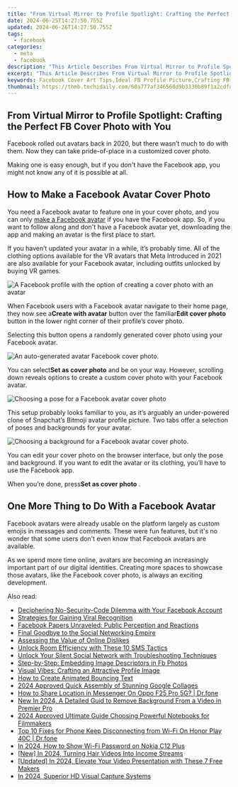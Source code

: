```yaml
---
title: "From Virtual Mirror to Profile Spotlight: Crafting the Perfect FB Cover Photo with You"
date: 2024-06-25T14:27:50.755Z
updated: 2024-06-26T14:27:50.755Z
tags:
  - facebook
categories:
  - meta
  - facebook
description: "This Article Describes From Virtual Mirror to Profile Spotlight: Crafting the Perfect FB Cover Photo with You"
excerpt: "This Article Describes From Virtual Mirror to Profile Spotlight: Crafting the Perfect FB Cover Photo with You"
keywords: Facebook Cover Art Tips,Ideal FB Profile Picture,Crafting FB Cover Photos,Mastering FB Cover Usage,Perfect FB Cover Techniques,Enhancing FB Cover Visibility,Creating Engaging FB Covers
thumbnail: https://thmb.techidaily.com/60a777af346560d9b3330b89f1a2cdfdf0449c805175841dc09638ed49d803c3.jpg
---
```


## From Virtual Mirror to Profile Spotlight: Crafting the Perfect FB Cover Photo with You

 Facebook rolled out avatars back in 2020, but there wasn’t much to do with them. Now they can take pride-of-place in a customized cover photo.

 Making one is easy enough, but if you don't have the Facebook app, you might not know any of it is possible at all.

## How to Make a Facebook Avatar Cover Photo

 You need a Facebook avatar to feature one in your cover photo, and you can only [make a Facebook avatar](http://www.makeuseof.com/tag/make-facebook-avatar/) if you have the Facebook app. So, if you want to follow along and don't have a Facebook avatar yet, downloading the app and making an avatar is the first place to start.

 If you haven’t updated your avatar in a while, it’s probably time. All of the clothing options available for the VR avatars that Meta Introduced in 2021 are also available for your Facebook avatar, including outfits unlocked by buying VR games.

![A Facebook profile with the option of creating a cover photo with an avatar](https://static1.makeuseofimages.com/wordpress/wp-content/uploads/2023/08/facebook-meta-profile.jpg)

 When Facebook users with a Facebook avatar navigate to their home page, they now see a**Create with avatar** button over the familiar**Edit cover photo** button in the lower right corner of their profile’s cover photo.

 Selecting this button opens a randomly generated cover photo using your Facebook avatar.

![An auto-generated avatar Facebook cover photo.](https://static1.makeuseofimages.com/wordpress/wp-content/uploads/2023/08/facebook-meta-sample-cover-photo.jpg)

 You can select**Set as cover photo** and be on your way. However, scrolling down reveals options to create a custom cover photo with your Facebook avatar.

![Choosing a pose for a Facebook avatar cover photo](https://static1.makeuseofimages.com/wordpress/wp-content/uploads/2023/08/facebook-edit-meta-banner1.jpg)

 This setup probably looks familiar to you, as it’s arguably an under-powered clone of Snapchat’s Bitmoji avatar profile picture. Two tabs offer a selection of poses and backgrounds for your avatar.

![Choosing a background for a Facebook avatar cover photo.](https://static1.makeuseofimages.com/wordpress/wp-content/uploads/2023/08/facebook-edit-meta-banner2.jpg)

 You can edit your cover photo on the browser interface, but only the pose and background. If you want to edit the avatar or its clothing, you’ll have to use the Facebook app.

 When you’re done, press**Set as cover photo** .

## One More Thing to Do With a Facebook Avatar

 Facebook avatars were already usable on the platform largely as custom emojis in messages and comments. These were fun features, but it's no wonder that some users don't even know that Facebook avatars are available.

 As we spend more time online, avatars are becoming an increasingly important part of our digital identities. Creating more spaces to showcase those avatars, like the Facebook cover photo, is always an exciting development.


<ins class="adsbygoogle"
     style="display:block"
     data-ad-format="autorelaxed"
     data-ad-client="ca-pub-7571918770474297"
     data-ad-slot="1223367746"></ins>



<ins class="adsbygoogle"
     style="display:block"
     data-ad-client="ca-pub-7571918770474297"
     data-ad-slot="8358498916"
     data-ad-format="auto"
     data-full-width-responsive="true"></ins>

<span class="atpl-alsoreadstyle">Also read:</span>
<div><ul>
<li><a href="https://facebook.techidaily.com/deciphering-no-security-code-dilemma-with-your-facebook-account/"><u>Deciphering No-Security-Code Dilemma with Your Facebook Account</u></a></li>
<li><a href="https://facebook.techidaily.com/strategies-for-gaining-viral-recognition/"><u>Strategies for Gaining Viral Recognition</u></a></li>
<li><a href="https://facebook.techidaily.com/facebook-papers-unraveled-public-perception-and-reactions/"><u>Facebook Papers Unraveled: Public Perception and Reactions</u></a></li>
<li><a href="https://facebook.techidaily.com/final-goodbye-to-the-social-networking-empire/"><u>Final Goodbye to the Social Networking Empire</u></a></li>
<li><a href="https://facebook.techidaily.com/assessing-the-value-of-online-dislikes/"><u>Assessing the Value of Online Dislikes</u></a></li>
<li><a href="https://facebook.techidaily.com/unlock-room-efficiency-with-these-10-sms-tactics/"><u>Unlock Room Efficiency with These 10 SMS Tactics</u></a></li>
<li><a href="https://facebook.techidaily.com/unlock-your-silent-social-network-with-troubleshooting-techniques/"><u>Unlock Your Silent Social Network with Troubleshooting Techniques</u></a></li>
<li><a href="https://facebook.techidaily.com/step-by-step-embedding-image-descriptors-in-fb-photos/"><u>Step-by-Step: Embedding Image Descriptors in Fb Photos</u></a></li>
<li><a href="https://facebook.techidaily.com/visual-vibes-crafting-an-attractive-profile-image/"><u>Visual Vibes: Crafting an Attractive Profile Image</u></a></li>
<li><a href="https://youtube-video-recordings.techidaily.com/how-to-create-animated-bouncing-text/"><u>How to Create Animated Bouncing Text</u></a></li>
<li><a href="https://extra-guidance.techidaily.com/2024-approved-quick-assembly-of-stunning-google-collages/"><u>2024 Approved  Quick Assembly of Stunning Google Collages</u></a></li>
<li><a href="https://fake-location.techidaily.com/how-to-share-location-in-messenger-on-oppo-f25-pro-5g-drfone-by-drfone-virtual-android/"><u>How to Share Location in Messenger On Oppo F25 Pro 5G? | Dr.fone</u></a></li>
<li><a href="https://ai-editing-video.techidaily.com/new-in-2024-a-detailed-guid-to-remove-background-from-a-video-in-premier-pro/"><u>New In 2024, A Detailed Guid to Remove Background From a Video in Premier Pro</u></a></li>
<li><a href="https://youtube-help.techidaily.com/2024-approved-ultimate-guide-choosing-powerful-notebooks-for-filmmakers/"><u>2024 Approved  Ultimate Guide  Choosing Powerful Notebooks for Filmmakers</u></a></li>
<li><a href="https://howto.techidaily.com/top-10-fixes-for-phone-keep-disconnecting-from-wi-fi-on-honor-play-40c-drfone-by-drfone-fix-android-problems-fix-android-problems/"><u>Top 10 Fixes for Phone Keep Disconnecting from Wi-Fi On Honor Play 40C | Dr.fone</u></a></li>
<li><a href="https://easy-unlock-android.techidaily.com/in-2024-how-to-show-wi-fi-password-on-nokia-c12-plus-by-drfone-android/"><u>In 2024, How to Show Wi-Fi Password on Nokia C12 Plus</u></a></li>
<li><a href="https://youtube-web.techidaily.com/n-2024-turning-hair-videos-into-income-streams/"><u>[New] In 2024, Turning Hair Videos Into Income Streams</u></a></li>
<li><a href="https://facebook-record-videos.techidaily.com/updated-in-2024-elevate-your-video-presentation-with-these-7-free-makers/"><u>[Updated] In 2024, Elevate Your Video Presentation with These 7 Free Makers</u></a></li>
<li><a href="https://visual-screen-recording.techidaily.com/in-2024-superior-hd-visual-capture-systems/"><u>In 2024, Superior HD Visual Capture Systems</u></a></li>
</ul></div>
